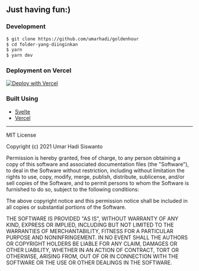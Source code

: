 ## Just having fun:)
### Development

```bash
$ git clone https://github.com/umarhadi/goldenhour
$ cd folder-yang-diinginkan
$ yarn
$ yarn dev
```
### Deployment on Vercel

[![Deploy with Vercel](https://vercel.com/button)](https://vercel.com/new/git/external?repository-url=https%3A%2F%2Fgithub.com%2Fumarhadi%2Fgoldenhour)

### Built Using

- [Svelte](https://svelte.dev/)
- [Vercel](https://vercel.com)
---

MIT License

Copyright (c) 2021 Umar Hadi Siswanto

Permission is hereby granted, free of charge, to any person obtaining a copy
of this software and associated documentation files (the "Software"), to deal
in the Software without restriction, including without limitation the rights
to use, copy, modify, merge, publish, distribute, sublicense, and/or sell
copies of the Software, and to permit persons to whom the Software is
furnished to do so, subject to the following conditions:

The above copyright notice and this permission notice shall be included in all
copies or substantial portions of the Software.

THE SOFTWARE IS PROVIDED "AS IS", WITHOUT WARRANTY OF ANY KIND, EXPRESS OR
IMPLIED, INCLUDING BUT NOT LIMITED TO THE WARRANTIES OF MERCHANTABILITY,
FITNESS FOR A PARTICULAR PURPOSE AND NONINFRINGEMENT. IN NO EVENT SHALL THE
AUTHORS OR COPYRIGHT HOLDERS BE LIABLE FOR ANY CLAIM, DAMAGES OR OTHER
LIABILITY, WHETHER IN AN ACTION OF CONTRACT, TORT OR OTHERWISE, ARISING FROM,
OUT OF OR IN CONNECTION WITH THE SOFTWARE OR THE USE OR OTHER DEALINGS IN THE
SOFTWARE.